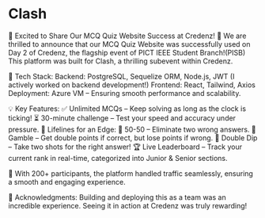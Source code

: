 # Clash
🚀 Excited to Share Our MCQ Quiz Website Success at Credenz! 🎉
We are thrilled to announce that our MCQ Quiz Website was successfully used on Day 2 of Credenz, the flagship event of PICT IEEE Student Branch!(PISB) This platform was built for Clash, a thrilling subevent within Credenz.

🔹 Tech Stack:
Backend: PostgreSQL, Sequelize ORM, Node.js, JWT (I actively worked on backend development!)
 Frontend: React, Tailwind, Axios
 Deployment: Azure VM – Ensuring smooth performance and scalability.

💡 Key Features:
✅ Unlimited MCQs – Keep solving as long as the clock is ticking!
⏳ 30-minute challenge – Test your speed and accuracy under pressure.
🎯 Lifelines for an Edge:
 🔹 50-50 – Eliminate two wrong answers.
 🔹 Gamble – Get double points if correct, but lose points if wrong.
 🔹 Double Dip – Take two shots for the right answer!
🏆 Live Leaderboard – Track your current rank in real-time, categorized into Junior & Senior sections.

🚀 With 200+ participants, the platform handled traffic seamlessly, ensuring a smooth and engaging experience.

🤝 Acknowledgments:
Building and deploying this as a team was an incredible experience. Seeing it in action at Credenz was truly rewarding!

